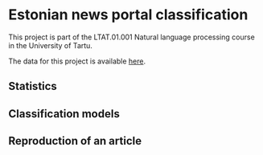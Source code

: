 # Estonian news portal classification

This project is part of the LTAT.01.001 Natural language processing course in the University of Tartu.

The data for this project is available [here](https://drive.google.com/drive/folders/1uKyWKbwgTs0iDrjAgulZMtrG5Ldv2mmf?usp=sharing).

## Statistics

## Classification models

## Reproduction of an article
